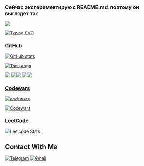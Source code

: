### Сейчас эксперементирую с README.md, поэтому он выглядет так
<!-- https://habr.com/ru/articles/649363/ -->

![](https://komarev.com/ghpvc/?username=VL1507)

[![Typing SVG](https://readme-typing-svg.herokuapp.com?font=Fira+Code&pause=1000&width=435&lines=VL1507%20|%20Mashyanov%20Vladimir)](https://git.io/typing-svg)


### GitHub

[![GitHub stats](https://github-readme-stats.vercel.app/api?username=VL1507&theme=merko&show_icons=true&show=reviews,discussions_started,discussions_answered,prs_merged,prs_merged_percentage)](https://github.com/anuraghazra/github-readme-stats)

[![Top Langs](https://github-readme-stats.vercel.app/api/top-langs/?username=VL1507&theme=merko&hide=Mako,Dockerfile,Makefile&layout=pie)](https://github.com/anuraghazra/github-readme-stats)

![](https://github-profile-summary-cards.vercel.app/api/cards/profile-details?username=VL1507&theme=merko)
![](https://github-profile-summary-cards.vercel.app/api/cards/most-commit-language?username=VL1507&theme=merko)![](https://github-profile-summary-cards.vercel.app/api/cards/repos-per-language?username=VL1507&theme=merko)
![](https://github-profile-summary-cards.vercel.app/api/cards/stats?username=VL1507&theme=merko)![](https://github-profile-summary-cards.vercel.app/api/cards/productive-time?username=VL1507&theme=merko&utcOffset=10)

<!-- https://github.com/anuraghazra/github-readme-stats#hide-individual-languages -->
<!--
[![Top Langs](https://github-readme-stats.vercel.app/api/top-langs/?username=VL1507&layout=compact&theme=merko&hide=Mako,Dockerfile,Makefile)](https://github.com/anuraghazra/github-readme-stats)
-->

### [Codewars](https://www.codewars.com/users/VL1507) 

[![codewars](https://www.codewars.com/users/VL1507/badges/large)](https://www.codewars.com/users/VL1507)   
<!--
[![codewars](https://www.codewars.com/users/VL1507/badges/small)](https://www.codewars.com/users/VL1507) -->
 <!--
[![codewars](https://www.codewars.com/users/VL1507/badges/micro)](https://www.codewars.com/users/VL1507) -->
[![Codewars](https://github.r2v.ch/codewars?user=VL1507&top_languages=true&theme=dark)](https://www.codewars.com/users/VL1507)

### [LeetCode](https://leetcode.com/VL1507)

[![Leetcode Stats](https://leetcard.jacoblin.cool/VL1507?theme=dark&ext=contest)](https://leetcode.com/VL1507)

## Contact With Me

[![Telegram](https://img.shields.io/badge/Telegram-2CA5E0?style=for-the-badge&logo=telegram&logoColor=white)](https://t.me/VL1507)
[![Gmail](https://img.shields.io/badge/Gmail-D14836?style=for-the-badge&logo=gmail&logoColor=white)](mailto:vova.mashyanov+fromgithub@gmail.com)
